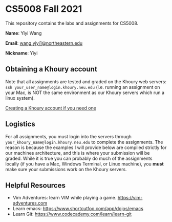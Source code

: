 # CS5008 Fall 2021
This repository contains the labs and assignments for CS5008.

**Name**: Yiyi Wang

**Email**: wang.yiyi1@northeastern.edu

**Nickname**: Yiyi

## Obtaining a Khoury account

Note that all assignments are tested and graded on the Khoury web servers: `ssh your_user_name@login.khoury.neu.edu` (i.e. running an assignment on your Mac, is NOT the same environment as our Khoury servers which run a linux system).

[Creating a Khoury account if you need one](https://www.khoury.northeastern.edu/systems/getting-started/) 

## Logistics
For all assignments, you must login into the servers through `your_khoury_name@login.khoury.neu.edu` to complete the assignments. The reason is because the examples I will provide below are compiled strictly for our machines architecture, and this is where your submission will be graded. While it is true you can probably do much of the assignments locally (if you have a Mac, Windows Terminal, or Linux machine), you **must** make sure your submissions work on the Khoury servers.


## Helpful Resources
* Vim Adventures: learn VIM while playing a game. https://vim-adventures.com 
* Learn emacs: https://www.shortcutfoo.com/app/dojos/emacs
* Learn Git: https://www.codecademy.com/learn/learn-git
